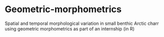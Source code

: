 # Geometric-morphometrics
Spatial and temporal morphological variation in small benthic Arctic charr using geometric morphometrics as part of an internship (in R)
